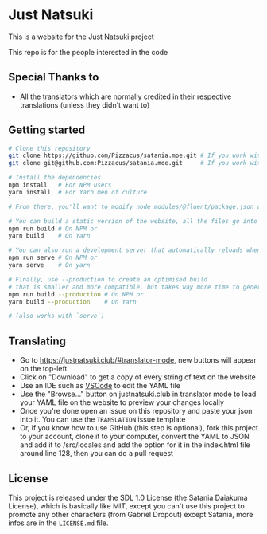 # Just Natsuki

This is a website for the Just Natsuki project

This repo is for the people interested in the code

## Special Thanks to
  * All the translators which are normally credited in their respective translations (unless they didn't want to)
## Getting started

```bash
# Clone this repository
git clone https://github.com/Pizzacus/satania.moe.git # If you work with HTTPS
git clone git@github.com:Pizzacus/satania.moe.git     # If you work with SSH

# Install the dependencies
npm install   # For NPM users
yarn install  # For Yarn men of culture

# From there, you'll want to modify node_modules/@fluent/package.json and remove the `"type": "commonJS"` line, otherwise builds will fail

# You can build a static version of the website, all the files go into `dist/`
npm run build # On NPM or
yarn build    # On Yarn

# You can also run a development server that automatically reloads when you change anything!
npm run serve # On NPM or
yarn serve    # On yarn

# Finally, use --production to create an optimised build
# that is smaller and more compatible, but takes way more time to generate
npm run build --production # On NPM or
yarn build --production    # On Yarn

# (also works with `serve`)
```
## Translating

* Go to <https://justnatsuki.club/#translator-mode>, new buttons will appear on the top-left
* Click on "Download" to get a copy of every string of text on the website
* Use an IDE such as [VSCode](https://code.visualstudio.com) to edit the YAML file
* Use the "Browse..." button on justnatsuki.club in translator mode to load your YAML file on the website to preview your changes locally
* Once you're done open an issue on this repository and paste your json into it. You can use the `TRANSLATION` issue template
* Or, if you know how to use GitHub (this step is optional), fork this project to your account, clone it to your computer,
convert the YAML to JSON and add it to /src/locales and add the option for it in the index.html file around line 128, then you can do a pull request

## License

This project is released under the SDL 1.0 License (the Satania Daiakuma License), which is basically like MIT, except you can't use this project to promote any other characters (from Gabriel Dropout) except Satania, more infos are in the `LICENSE.md` file.
